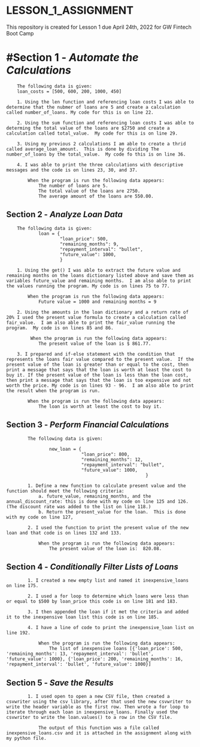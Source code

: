 # LESSON_1_ASSIGNMENT
This repository is created for Lesson 1 due April 24th, 2022 for GW Fintech Boot Camp

#   #Section 1 - *Automate the Calculations*

        The following data is given:
        loan_costs = [500, 600, 200, 1000, 450]

        1. Using the len function and referencing loan costs I was able to determine that the nubmer of loans are 5 and create a calculation called number_of_loans. My code for this is on line 22.

        2. Using the sum function and referencing loan costs I was able to determing the total value of the loans are $2750 and create a calculation called total_value.  My code for this is on line 29.

        3. Using my previous 2 calculations I am able to create a thrid called average_loan_amount.  This is done by dividing The number_of_loans by the total_value.  My code fo this is on line 36.

        4. I was able to print the three calculations with descriptive messages and the code is on lines 23, 30, and 37.

            When the program is run the following data appears:
                The number of loans are 5.
                The total value of the loans are 2750.
                The average amount of the loans are 550.00.
    

##  Section 2 - *Analyze Loan Data*

        The following data is given:
                loan = {
                        "loan_price": 500,
                        "remaining_months": 9,
                        "repayment_interval": "bullet",
                        "future_value": 1000,
                        }

        1. Using the get() I was able to extract the future value and remaining months on the loans dictionary listed above and save them as variables future_value and remaining months.  I am also able to print the values running the program. My code is on lines 75 to 77.  

            When the program is run the following data appears:
                Future value = 1000 and remaining months = 9

        2. Using the amounts in the loan dictionary and a return rate of 20% I used the present value formula to create a calculation called fair_value.  I am also able to print the fair_value running the program.  My code is on lines 85 and 86.

             When the program is run the following data appears:
                The present value of the loan is $ 861.77.

        3. I prepared and if-else statement with the condition that represents the loans fair value compared to the present value.  If the present value of the loan is greater than or equal to the cost, then print a message that says that the loan is worth at least the cost to buy it. If the present value of the loan is less than the loan cost, then print a message that says that the loan is too expensive and not worth the price. My code is on lines 93 - 96.  I am also able to print the result when the program is run.

            When the program is run the following data appears:
                The loan is worth at least the cost to buy it.


##  Section 3 - *Perform Financial Calculations*


            The following data is given:

                    new_loan = {
                                "loan_price": 800,
                                "remaining_months": 12,
                                "repayment_interval": "bullet",
                                "future_value": 1000,
                                                        }

            1. Define a new function to calculate present value and the function should meet the following criteria:
                a. future_value, remaining_months, and the annual_discount_rate: this is done with my code on line 125 and 126.  (The discount rate was added to the list on line 118.)
                b. Return the present_value for the loan.  This is done with my code on line 127,

            2. I used the function to print the present value of the new loan and that code is on lines 132 and 133.

                When the program is run the following data appears:
                    The present value of the loan is:  820.08.     

##  Section 4 - *Conditionally Filter Lists of Loans*

            1. I created a new empty list and named it inexpensive_loans on line 175.

            2. I used a for loop to determine which loans were less than or equal to $500 by loan_price this code is on line 181 and 183.

            3. I then appended the loan if it met the criteria and added it to the inexpensive loan list this code is on line 185.

            4. I have a line of code to print the inexpensive_loan list on line 192.

                When the program is run the following data appears:
                    The list of inexpensive loans [{'loan_price': 500, 'remaining_months': 13, 'repayment_interval': 'bullet', 'future_value': 1000}, {'loan_price': 200, 'remaining_months': 16, 'repayment_interval': 'bullet', 'future_value': 1000}]



##  Section 5 - *Save the Results*     

            1. I used open to open a new CSV file, then created a csvwriter using the csv library, after that used the new csvwriter to write the header variable as the first row. Then wrote a for loop to iterate through each loan in inexpensive_loans. Finally used the csvwriter to write the loan.values() to a row in the CSV file.

                The output of this function was a file called inexpensive_loans.csv and it is attached in the assignment along with my python file.



